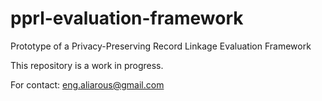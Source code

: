# pprl-evaluation-framework
Prototype of a Privacy-Preserving Record Linkage Evaluation Framework

This repository is a work in progress.

For contact: eng.aliarous@gmail.com
